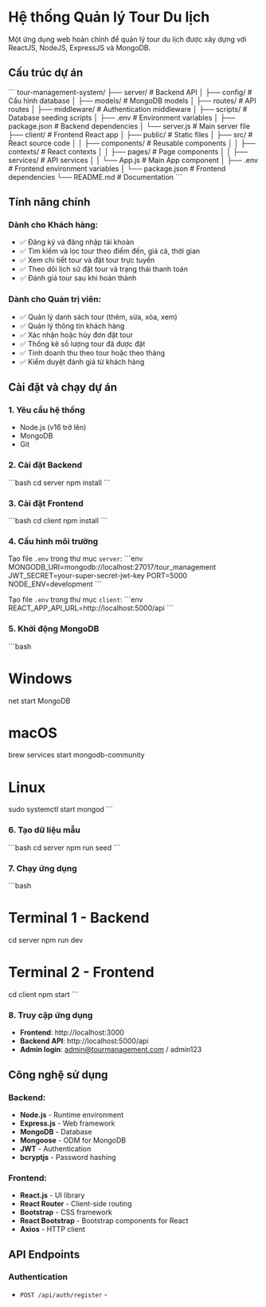 # Hệ thống Quản lý Tour Du lịch

Một ứng dụng web hoàn chỉnh để quản lý tour du lịch được xây dựng với ReactJS, NodeJS, ExpressJS và MongoDB.

## Cấu trúc dự án

\`\`\`
tour-management-system/
├── server/                 # Backend API
│   ├── config/            # Cấu hình database
│   ├── models/            # MongoDB models
│   ├── routes/            # API routes
│   ├── middleware/        # Authentication middleware
│   ├── scripts/           # Database seeding scripts
│   ├── .env              # Environment variables
│   ├── package.json      # Backend dependencies
│   └── server.js         # Main server file
├── client/                # Frontend React app
│   ├── public/           # Static files
│   ├── src/              # React source code
│   │   ├── components/   # Reusable components
│   │   ├── contexts/     # React contexts
│   │   ├── pages/        # Page components
│   │   ├── services/     # API services
│   │   └── App.js        # Main App component
│   ├── .env              # Frontend environment variables
│   └── package.json      # Frontend dependencies
└── README.md             # Documentation
\`\`\`

## Tính năng chính

### Dành cho Khách hàng:
- ✅ Đăng ký và đăng nhập tài khoản
- ✅ Tìm kiếm và lọc tour theo điểm đến, giá cả, thời gian
- ✅ Xem chi tiết tour và đặt tour trực tuyến
- ✅ Theo dõi lịch sử đặt tour và trạng thái thanh toán
- ✅ Đánh giá tour sau khi hoàn thành

### Dành cho Quản trị viên:
- ✅ Quản lý danh sách tour (thêm, sửa, xóa, xem)
- ✅ Quản lý thông tin khách hàng
- ✅ Xác nhận hoặc hủy đơn đặt tour
- ✅ Thống kê số lượng tour đã được đặt
- ✅ Tính doanh thu theo tour hoặc theo tháng
- ✅ Kiểm duyệt đánh giá từ khách hàng

## Cài đặt và chạy dự án

### 1. Yêu cầu hệ thống
- Node.js (v16 trở lên)
- MongoDB
- Git

### 2. Cài đặt Backend
\`\`\`bash
cd server
npm install
\`\`\`

### 3. Cài đặt Frontend
\`\`\`bash
cd client
npm install
\`\`\`

### 4. Cấu hình môi trường
Tạo file `.env` trong thư mục `server`:
\`\`\`env
MONGODB_URI=mongodb://localhost:27017/tour_management
JWT_SECRET=your-super-secret-jwt-key
PORT=5000
NODE_ENV=development
\`\`\`

Tạo file `.env` trong thư mục `client`:
\`\`\`env
REACT_APP_API_URL=http://localhost:5000/api
\`\`\`

### 5. Khởi động MongoDB
\`\`\`bash
# Windows
net start MongoDB

# macOS
brew services start mongodb-community

# Linux
sudo systemctl start mongod
\`\`\`

### 6. Tạo dữ liệu mẫu
\`\`\`bash
cd server
npm run seed
\`\`\`

### 7. Chạy ứng dụng
\`\`\`bash
# Terminal 1 - Backend
cd server
npm run dev

# Terminal 2 - Frontend
cd client
npm start
\`\`\`

### 8. Truy cập ứng dụng
- **Frontend**: http://localhost:3000
- **Backend API**: http://localhost:5000/api
- **Admin login**: admin@tourmanagement.com / admin123

## Công nghệ sử dụng

### Backend:
- **Node.js** - Runtime environment
- **Express.js** - Web framework
- **MongoDB** - Database
- **Mongoose** - ODM for MongoDB
- **JWT** - Authentication
- **bcryptjs** - Password hashing

### Frontend:
- **React.js** - UI library
- **React Router** - Client-side routing
- **Bootstrap** - CSS framework
- **React Bootstrap** - Bootstrap components for React
- **Axios** - HTTP client

## API Endpoints

### Authentication
- `POST /api/auth/register` -
